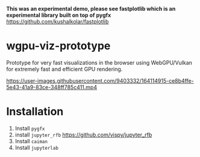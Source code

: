 **This was an experimental demo, please see fastplotlib which is an experimental library built on top of pygfx**
https://github.com/kushalkolar/fastplotlib

# wgpu-viz-prototype
Prototype for very fast visualizations in the browser using WebGPU/Vulkan for extremely fast and efficient GPU rendering.

https://user-images.githubusercontent.com/9403332/164114915-ce8b4ffe-5e43-41a9-83ce-348ff785c411.mp4

# Installation

1. Install `pygfx`
2. install `jupyter_rfb` https://github.com/vispy/jupyter_rfb
3. Install `caiman`
4. Install `jupyterlab`


